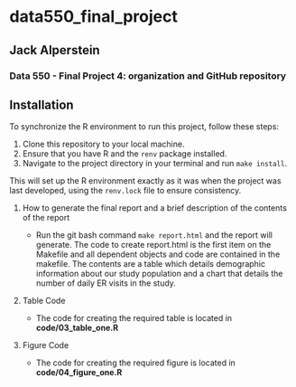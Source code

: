 # data550_final_project

## Jack Alperstein

### Data 550 - Final Project 4: organization and GitHub repository

## Installation

To synchronize the R environment to run this project, follow these steps:

1. Clone this repository to your local machine.
2. Ensure that you have R and the `renv` package installed.
3. Navigate to the project directory in your terminal and run `make install`.

This will set up the R environment exactly as it was when the project was last developed, using the `renv.lock` file to ensure consistency.


1.  How to generate the final report and a brief description of the contents of the report

    -   Run the git bash command `make report.html` and the report will generate. The code to create report.html is the first item on the Makefile and all dependent objects and code are contained in the makefile. The contents are a table which details demographic information about our study population and a chart that details the number of daily ER visits in the study.

2.  Table Code

    -   The code for creating the required table is located in **code/03_table_one.R**

3.  Figure Code

    -   The code for creating the required figure is located in **code/04_figure_one.R**
